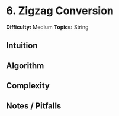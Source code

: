# 6. Zigzag Conversion

**Difficulty:** Medium
**Topics:** String

## Intuition

## Algorithm

## Complexity

## Notes / Pitfalls
